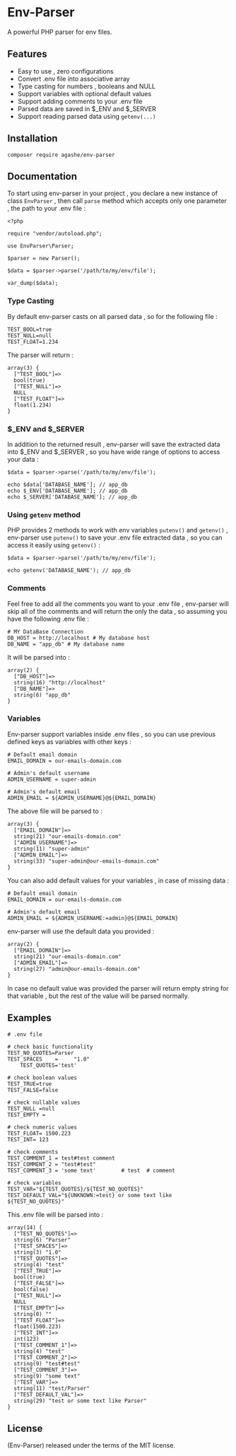 # Env-Parser

A powerful PHP parser for env files.

## Features
- Easy to use , zero configurations
- Convert .env file into associative array
- Type casting for numbers , booleans and NULL
- Support variables with optional default values 
- Support adding comments to your .env file
- Parsed data are saved in $_ENV and $_SERVER
- Support reading parsed data using `getenv(...)`

## Installation

``` 
composer require agashe/env-parser
```

## Documentation

To start using env-parser in your project , you declare a new instance of class `EnvParser` , then call `parse` method which accepts only one parameter , the path to your .env file :

```
<?php

require "vendor/autoload.php";

use EnvParser\Parser;

$parser = new Parser();

$data = $parser->parse('/path/to/my/env/file');

var_dump($data);
```

### Type Casting

By default env-parser casts on all parsed data , so for the following file :

```
TEST_BOOL=true
TEST_NULL=null
TEST_FLOAT=1.234
```

The parser will return :

```
array(3) {
  ["TEST_BOOL"]=>
  bool(true)
  ["TEST_NULL"]=>
  NULL
  ["TEST_FLOAT"]=>
  float(1.234)
}
```

### $_ENV and $_SERVER

In addition to the returned result , env-parser will save the extracted data into $_ENV and $_SERVER , so you have wide range of options to access your data :

```
$data = $parser->parse('/path/to/my/env/file');

echo $data['DATABASE_NAME']; // app_db
echo $_ENV['DATABASE_NAME']; // app_db
echo $_SERVER['DATABASE_NAME']; // app_db
```

### Using `getenv` method

PHP provides 2 methods to work with env variables `putenv()` and `getenv()` , env-parser use `putenv()` to save your .env file extracted data , so you can access it easily using `getenv()` :

```
$data = $parser->parse('/path/to/my/env/file');

echo getenv('DATABASE_NAME'); // app_db
```

### Comments

Feel free to add all the comments you want to your .env file , env-parser will skip all of the comments and will return the only the data , so assuming you have the following .env file :

```
# MY DataBase Connection
DB_HOST = http://localhost # My database host
DB_NAME = "app_db" # My database name
```

It will be parsed into :

```
array(2) {
  ["DB_HOST"]=>
  string(16) "http://localhost"
  ["DB_NAME"]=>
  string(6) "app_db"
}
```

### Variables

Env-parser support variables inside .env files , so you can use previous defined keys as variables with other keys :

```
# Default email domain
EMAIL_DOMAIN = our-emails-domain.com

# Admin's default username
ADMIN_USERNAME = super-admin

# Admin's default email
ADMIN_EMAIL = ${ADMIN_USERNAME}@${EMAIL_DOMAIN}
```

The above file will be parsed to :

```
array(3) {
  ["EMAIL_DOMAIN"]=>
  string(21) "our-emails-domain.com"
  ["ADMIN_USERNAME"]=>
  string(11) "super-admin"
  ["ADMIN_EMAIL"]=>
  string(33) "super-admin@our-emails-domain.com"
}
```
You can also add default values for your variables , in case of missing data :

```
# Default email domain
EMAIL_DOMAIN = our-emails-domain.com

# Admin's default email
ADMIN_EMAIL = ${ADMIN_USERNAME:=admin}@${EMAIL_DOMAIN}
```
env-parser will use the default data you provided :

```
array(2) {
  ["EMAIL_DOMAIN"]=>
  string(21) "our-emails-domain.com"
  ["ADMIN_EMAIL"]=>
  string(27) "admin@our-emails-domain.com"
}
```

In case no default value was provided the parser will return empty string for that variable , but the rest of the value will be parsed normally.

## Examples

```
# .env file

# check basic functionality 
TEST_NO_QUOTES=Parser
TEST_SPACES    =     "1.0"
    TEST_QUOTES='test'

# check boolean values
TEST_TRUE=true
TEST_FALSE=false

# check nullable values
TEST_NULL =null
TEST_EMPTY =

# check numeric values
TEST_FLOAT= 1500.223
TEST_INT= 123

# check comments
TEST_COMMENT_1 = test#test comment
TEST_COMMENT_2 = "test#test"
TEST_COMMENT_3 = 'some text'        # test  # comment

# check variables
TEST_VAR="${TEST_QUOTES}/${TEST_NO_QUOTES}"
TEST_DEFAULT_VAL="${UNKNOWN:=test} or some text like ${TEST_NO_QUOTES}"
```
This .env file will be parsed into :

```
array(14) {
  ["TEST_NO_QUOTES"]=>
  string(6) "Parser"
  ["TEST_SPACES"]=>
  string(3) "1.0"
  ["TEST_QUOTES"]=>
  string(4) "test"
  ["TEST_TRUE"]=>
  bool(true)
  ["TEST_FALSE"]=>
  bool(false)
  ["TEST_NULL"]=>
  NULL
  ["TEST_EMPTY"]=>
  string(0) ""
  ["TEST_FLOAT"]=>
  float(1500.223)
  ["TEST_INT"]=>
  int(123)
  ["TEST_COMMENT_1"]=>
  string(4) "test"
  ["TEST_COMMENT_2"]=>
  string(9) "test#test"
  ["TEST_COMMENT_3"]=>
  string(9) "some text"
  ["TEST_VAR"]=>
  string(11) "test/Parser"
  ["TEST_DEFAULT_VAL"]=>
  string(29) "test or some text like Parser"
}
```

## License
(Env-Parser) released under the terms of the MIT license.
